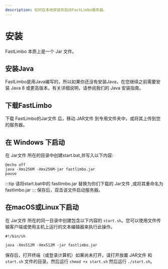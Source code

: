 ```yaml
---
description: 如何在本地安装并启动FastLimbo服务器。
---
```


# 安装
FastLimbo 本质上是一个 Jar 文件。

## 安装Java
FastLimbo是用Java编写的，所以如果你还没有安装Java，在您继续之前需要安装  Java 8 或更高版本。有关详细说明，请参阅我们的 Java 安装指南。

## 下载FastLimbo
下载 FastLimbo的Jar文件 后，移动 JAR文件 到专用文件夹中，或将其上传到您的服务器。

## 在 Windows 下启动
在 Jar文件 所在的目录中创建start.bat,并写入以下内容:

```batch title="start.bat"
@echo off
java -Xms256M -Xmx256M-jar fastlimbo.jar
pause
```

:::tip
请将start.bat中的 fastlimbo.jar 替换为你们下载的 Jar文件 ,或将其重命名为 fastlimbo.jar
:::
保存后，双击该文件启动服务器。

## 在macOS或Linux下启动
在 Jar文件 所在的同一目录中创建包含以下内容的 ``start.sh``。您可以使用文件传输客户端或使用主机上运行的文本编辑器来执行此操作。

```batch title="start.sh"
#!/bin/sh

java -Xms512M -Xmx512M -jar fastlimbo.jar
```
保存后，打开终端（或登录计算机）如果尚未打开，请打开放置 JAR文件 和 ``start.sh`` 文件的目录。然后运行 ``chmod +x start.sh`` 然后运行 ``./start.sh``。